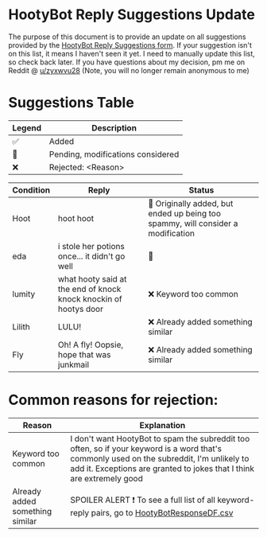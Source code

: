 # HootyBot Reply Suggestions Update

The purpose of this document is to provide an update on all suggestions provided by the [HootyBot Reply Suggestions form](https://forms.gle/67fM5hwX78DHaf6s6). 
If your suggestion isn't on this list, it means I haven't seen it yet. I need to manually update this list, so check back later. If you have questions about my decision, pm me on Reddit @ [u/zyxwvu28](https://www.reddit.com/user/zyxwvu28/) (Note, you will no longer remain anonymous to me)

# Suggestions Table

| Legend | Description |
| ------ | ----------- |
| :white_check_mark: | Added |
| :pencil: | Pending, modifications considered |
| :x: | Rejected: \<Reason\> |

| Condition   | Reply                                         | Status             |
| ----------- | --------------------------------------------- | ------------------ |
| Hoot        | hoot hoot                                     | :pencil: Originally added, but ended up being too spammy, will consider a modification|
| eda         | i stole her potions once... it didn't go well | :pencil: |
| lumity | what hooty said at the end of knock knock knockin of hootys door | :x: Keyword too common |
| Lilith | LULU! | :x: Already added something similar |
| Fly | Oh! A fly! Oopsie, hope that was junkmail | :x: Already added something similar

# Common reasons for rejection:
| Reason   | Explanation |
| -------- | ----------- |
| Keyword too common | I don't want HootyBot to spam the subreddit too often, so if your keyword is a word that's commonly used on the subreddit, I'm unlikely to add it. Exceptions are granted to jokes that I think are extremely good |
| Already added something similar | SPOILER ALERT ❗ To see a full list of all keyword-reply pairs, go to [HootyBotResponseDF.csv](https://github.com/zyxwvu28/Hooty-Bot-Public/blob/main/ReplyDFs/HootyBotResponseDF.csv) |
